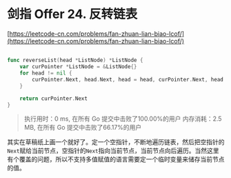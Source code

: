 # 剑指 Offer 24. 反转链表
[https://leetcode-cn.com/problems/fan-zhuan-lian-biao-lcof/](https://leetcode-cn.com/problems/fan-zhuan-lian-biao-lcof/)

## 
```go
func reverseList(head *ListNode) *ListNode {
	var curPointer *ListNode = &ListNode{}
	for head != nil {
		curPointer.Next, head.Next, head = head, curPointer.Next, head.Next
	}

	return curPointer.Next
}
```
>执行用时：0 ms, 在所有 Go 提交中击败了100.00%的用户
内存消耗：2.5 MB, 在所有 Go 提交中击败了66.17%的用户

其实在草稿纸上画一个就好了。定一个空指针，不断地遍历链表，然后把空指针的`Next`赋给当前节点，空指针的`Next`指向当前节点，当前节点向后遍历。当然这里有个覆盖的问题，所以不支持多值赋值的语言需要定一个临时变量来储存当前节点的值。